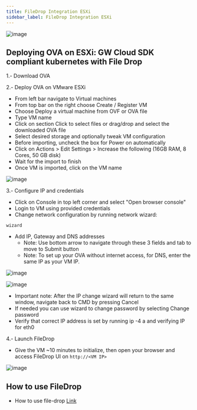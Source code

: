 ```yaml
---
title: FileDrop Integration ESXi
sidebar_label: FileDrop Integration ESXi
---
```



![image](https://user-images.githubusercontent.com/60857664/115526387-4154d100-a290-11eb-8876-357a22900a0d.png)


## Deploying OVA on ESXi: GW Cloud SDK compliant kubernetes with File Drop

1.- Download OVA

2.- Deploy OVA on VMware ESXi
  - From left bar navigate to Virtual machines
  - From top bar on the right choose Create / Register VM
  - Choose Deploy a virtual machine from OVF or OVA file
  - Type VM name
  - Click on section Click to select files or drag/drop and select the downloaded OVA file
  - Select desired storage and optionally tweak VM configuration
  - Before importing, uncheck the box for Power on automatically
  - Click on Actions > Edit Settings > Increase the following (16GB RAM, 8 Cores, 50 GB disk)
  - Wait for the import to finish
  - Once VM is imported, click on the VM name

![image](https://user-images.githubusercontent.com/64204445/115719302-96c8d500-a399-11eb-8d6e-c8a506ed22c7.png)

3.- Configure IP and credentials
  - Click on Console in top left corner and select "Open browser console"
  - Login to VM using provided credentials
  - Change network configuration by running network wizard:
```
wizard
```
  - Add IP, Gateway and DNS addresses
    - Note: Use bottom arrow to navigate through these 3 fields and tab to move to Submit button
    - Note: To set up your OVA without internet access, for DNS, enter the same IP as your VM IP.

![image](https://user-images.githubusercontent.com/64204445/115719636-ec04e680-a399-11eb-8ec0-3a37b1c5d267.png)

![image](https://user-images.githubusercontent.com/64204445/115719445-b7912a80-a399-11eb-9e38-619c622fb2e5.png)

- Important note: After the IP change wizard will return to the same window, navigate back to CMD by pressing Cancel
- If needed you can use wizard to change password by selecting Change password
- Verify that correct IP address is set by running ip -4 a and verifying IP for eth0

4.- Launch FileDrop
  - Give the VM ~10 minutes to initialize, then open your browser and access FileDrop UI on `http://<VM IP>`

![image](https://user-images.githubusercontent.com/64204445/115719738-03dc6a80-a39a-11eb-93d0-39597d65e6ee.png)



## How to use FileDrop

- How to use file-drop [ Link ](https://k8-proxy.github.io/k8-proxy-documentation/docs/products/filedrop/fd-howto)

